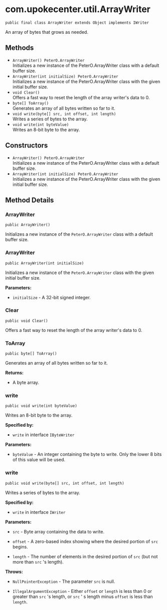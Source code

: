 # com.upokecenter.util.ArrayWriter

    public final class ArrayWriter extends Object implements IWriter

An array of bytes that grows as needed.

## Methods

* `ArrayWriter() PeterO.ArrayWriter`<br>
 Initializes a new instance of the PeterO.ArrayWriter class with a
 default buffer size.
* `ArrayWriter(int initialSize) PeterO.ArrayWriter`<br>
 Initializes a new instance of the PeterO.ArrayWriter class with the
 given initial buffer size.
* `void Clear()`<br>
 Offers a fast way to reset the length of the array writer's data to 0.
* `byte[] ToArray()`<br>
 Generates an array of all bytes written so far to it.
* `void write(byte[] src,
     int offset,
     int length)`<br>
 Writes a series of bytes to the array.
* `void write(int byteValue)`<br>
 Writes an 8-bit byte to the array.

## Constructors

* `ArrayWriter() PeterO.ArrayWriter`<br>
 Initializes a new instance of the PeterO.ArrayWriter class with a
 default buffer size.
* `ArrayWriter(int initialSize) PeterO.ArrayWriter`<br>
 Initializes a new instance of the PeterO.ArrayWriter class with the
 given initial buffer size.

## Method Details

### ArrayWriter
    public ArrayWriter()
Initializes a new instance of the <code>PeterO.ArrayWriter</code> class with a
 default buffer size.
### ArrayWriter
    public ArrayWriter(int initialSize)
Initializes a new instance of the <code>PeterO.ArrayWriter</code> class with the
 given initial buffer size.

**Parameters:**

* <code>initialSize</code> - A 32-bit signed integer.

### Clear
    public void Clear()
Offers a fast way to reset the length of the array writer's data to 0.
### ToArray
    public byte[] ToArray()
Generates an array of all bytes written so far to it.

**Returns:**

* A byte array.

### write
    public void write(int byteValue)
Writes an 8-bit byte to the array.

**Specified by:**

* <code>write</code>&nbsp;in interface&nbsp;<code>IByteWriter</code>

**Parameters:**

* <code>byteValue</code> - An integer containing the byte to write. Only the lower 8
 bits of this value will be used.

### write
    public void write(byte[] src, int offset, int length)
Writes a series of bytes to the array.

**Specified by:**

* <code>write</code>&nbsp;in interface&nbsp;<code>IWriter</code>

**Parameters:**

* <code>src</code> - Byte array containing the data to write.

* <code>offset</code> - A zero-based index showing where the desired portion of <code>src</code> begins.

* <code>length</code> - The number of elements in the desired portion of <code>src</code>
 (but not more than <code>src</code> 's length).

**Throws:**

* <code>NullPointerException</code> - The parameter <code>src</code> is null.

* <code>IllegalArgumentException</code> - Either <code>offset</code> or <code>length</code> is
 less than 0 or greater than <code>src</code> 's length, or <code>src</code> ' s
 length minus <code>offset</code> is less than <code>length</code>.
